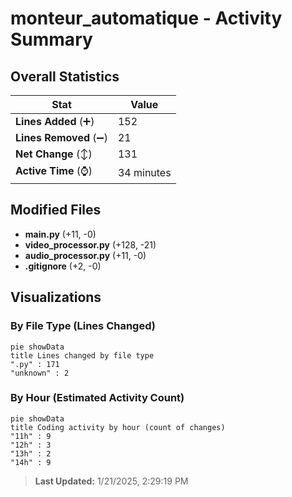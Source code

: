 # monteur_automatique - Activity Summary 

## Overall Statistics

| Stat                   | Value                                                             |
| ---------------------- | ----------------------------------------------------------------- |
| **Lines Added** (➕)   | 152                                          |
| **Lines Removed** (➖) | 21                                        |
| **Net Change** (↕)    | 131                |
| **Active Time** (⌚)   | 34 minutes |


## Modified Files
- **main.py** (+11, -0)
- **video_processor.py** (+128, -21)
- **audio_processor.py** (+11, -0)
- **.gitignore** (+2, -0)

## Visualizations

### By File Type (Lines Changed)

```mermaid
pie showData
title Lines changed by file type
".py" : 171
"unknown" : 2
```

### By Hour (Estimated Activity Count)

```mermaid
pie showData
title Coding activity by hour (count of changes)
"11h" : 9
"12h" : 3
"13h" : 2
"14h" : 9
```


> **Last Updated:** 1/21/2025, 2:29:19 PM